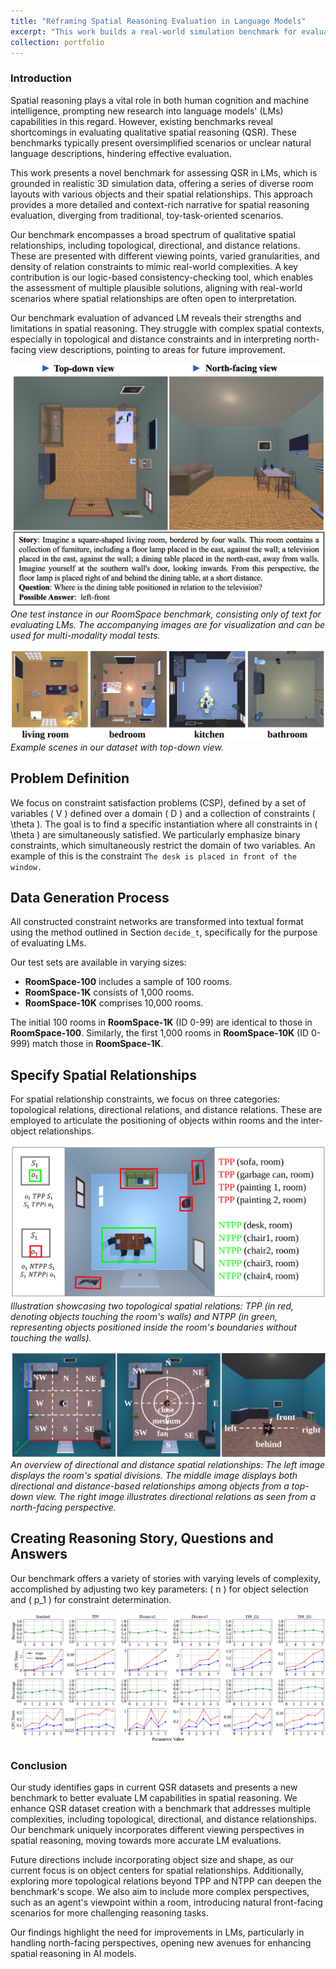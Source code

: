 ```yaml
---
title: "Reframing Spatial Reasoning Evaluation in Language Models"
excerpt: "This work builds a real-world simulation benchmark for evaluating spatial reasoning abilities of language models.<br/><img src='/images/IJCAI-00.gif'>"
collection: portfolio
---
```


### Introduction

Spatial reasoning plays a vital role in both human cognition and machine intelligence, prompting new research into language models' (LMs) capabilities in this regard. However, existing benchmarks reveal shortcomings in evaluating qualitative spatial reasoning (QSR). These benchmarks typically present oversimplified scenarios or unclear natural language descriptions, hindering effective evaluation. 

This work presents a novel benchmark for assessing QSR in LMs, which is grounded in realistic 3D simulation data, offering a series of diverse room layouts with various objects and their spatial relationships. This approach provides a more detailed and context-rich narrative for spatial reasoning evaluation, diverging from traditional, toy-task-oriented scenarios.

Our benchmark encompasses a broad spectrum of qualitative spatial relationships, including topological, directional, and distance relations. These are presented with different viewing points, varied granularities, and density of relation constraints to mimic real-world complexities. A key contribution is our logic-based consistency-checking tool, which enables the assessment of multiple plausible solutions, aligning with real-world scenarios where spatial relationships are often open to interpretation.

Our benchmark evaluation of advanced LM reveals their strengths and limitations in spatial reasoning. They struggle with complex spatial contexts, especially in topological and distance constraints and in interpreting north-facing view descriptions, pointing to areas for future improvement.

![Editing a markdown file for a talk](/images/IJCAI24-01.png)
*One test instance in our RoomSpace benchmark, consisting only of text for evaluating LMs. The accompanying images are for visualization and can be used for multi-modality modal tests.*



![Editing a markdown file for a talk](/images/IJCAI24-02.png)
*Example scenes in our dataset with top-down view.*



## Problem Definition

We focus on constraint satisfaction problems (CSP), defined by a set of variables \( V \) defined over a domain \( D \) and a collection of constraints \( \theta \). The goal is to find a specific instantiation where all constraints in \( \theta \) are simultaneously satisfied.
We particularly emphasize binary constraints, which simultaneously restrict the domain of two variables. An example of this is the constraint `The desk is placed in front of the window.`


## Data Generation Process
All constructed constraint networks are transformed into textual format using the method outlined in Section `decide_t`, specifically for the purpose of evaluating LMs.

Our test sets are available in varying sizes:
- **RoomSpace-100** includes a sample of 100 rooms.
- **RoomSpace-1K** consists of 1,000 rooms.
- **RoomSpace-10K** comprises 10,000 rooms.

The initial 100 rooms in **RoomSpace-1K** (ID 0-99) are identical to those in **RoomSpace-100**. Similarly, the first 1,000 rooms in **RoomSpace-10K** (ID 0-999) match those in **RoomSpace-1K**.

## Specify Spatial Relationships
For spatial relationship constraints, we focus on three categories: topological relations, directional relations, and distance relations. These are employed to articulate the positioning of objects within rooms and the inter-object relationships.

![Editing a markdown file for a talk](/images/IJCAI24-03.png)
*Illustration showcasing two topological spatial relations: TPP (in red, denoting objects touching the room's walls) and NTPP (in green, representing objects positioned inside the room's boundaries without touching the walls).*

![Editing a markdown file for a talk](/images/IJCAI24-04.png)
*An overview of directional and distance spatial relationships: The left image displays the room's spatial divisions. The middle image displays both directional and distance-based relationships among objects from a top-down view.  The right image illustrates directional relations as seen from a north-facing perspective.*

## Creating Reasoning Story, Questions and Answers
Our benchmark offers a variety of stories with varying levels of complexity, accomplished by adjusting two key parameters: \( n \) for object selection and \( p_1 \) for constraint determination.

![Editing a markdown file for a talk](/images/IJCAI24-05.png)


### Conclusion

Our study identifies gaps in current QSR datasets and presents a new benchmark to better evaluate LM capabilities in spatial reasoning. We enhance QSR dataset creation with a benchmark that addresses multiple complexities, including topological, directional, and distance relationships. Our benchmark uniquely incorporates different viewing perspectives in spatial reasoning, moving towards more accurate LM evaluations.

Future directions include incorporating object size and shape, as our current focus is on object centers for spatial relationships. Additionally, exploring more topological relations beyond TPP and NTPP can deepen the benchmark's scope. We also aim to include more complex perspectives, such as an agent's viewpoint within a room, introducing natural front-facing scenarios for more challenging reasoning tasks.

Our findings highlight the need for improvements in LMs, particularly in handling north-facing perspectives, opening new avenues for enhancing spatial reasoning in AI models.

